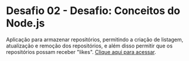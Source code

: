 # Desafio 02 - Desafio: Conceitos do Node.js
Aplicação para armazenar repositórios, permitindo a criação de listagem, atualização e remoção dos repositórios, e além disso permitir que os repositórios possam receber "likes". [Clique aqui para acessar](https://github.com/Rocketseat/bootcamp-gostack-desafios/tree/master/desafio-conceitos-nodejs).
